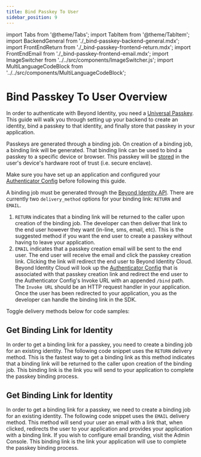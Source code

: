 ```yaml
---
title: Bind Passkey To User
sidebar_position: 9
---
```


import Tabs from '@theme/Tabs';
import TabItem from '@theme/TabItem';
import BackendGeneral from './\_bind-passkey-backend-general.mdx';
import FrontEndReturn from './\_bind-passkey-frontend-return.mdx';
import FrontEndEmail from './\_bind-passkey-frontend-email.mdx';
import ImageSwitcher from '../../src/components/ImageSwitcher.js';
import MultiLanguageCodeBlock from '../../src/components/MultiLanguageCodeBlock';

# Bind Passkey To User Overview

In order to authenticate with Beyond Identity, you need a [Universal Passkey](../platform-overview/passkeys-and-devices/what-are-passkeys). This guide will walk you through setting up your backend to create an identity, bind a passkey to that identity, and finally store that passkey in your application.

Passkeys are generated through a binding job. On creation of a binding job, a binding link will be generated. That binding link can be used to bind a passkey to a specific device or browser. This passkey will be [stored](../platform-overview/passkeys-and-devices/how-are-keys-stored) in the user's device's hardware root of trust (i.e. secure enclave).

Make sure you have set up an application and configured your [Authenticator Config](../platform-overview/authenticator-config.md) before following this guide.

A binding job must be generated through the [Beyond Identity API](https://developer.beyondidentity.com/api/v1). There are currently two `delivery_method` options for your binding link: `RETURN` and `EMAIL`.

1. `RETURN` indicates that a binding link will be returned to the caller upon creation of the binding job. The developer can then deliver that link to the end user however they want (in-line, sms, email, etc). This is the suggested method if you want the end user to create a passkey without having to leave your application.
2. `EMAIL` indicates that a passkey creation email will be sent to the end user. The end user will receive the email and click the passkey creation link. Clicking the link will redirect the end user to Beyond Identity Cloud. Beyond Identity Cloud will look up the [Authenticator Config](../platform-overview/authenticator-config.md) that is associated with that passkey creation link and redirect the end user to the Authenticator Config's Invoke URL with an appended `/bind` path. The `Invoke URL` should be an HTTP request handler in your application. Once the user has been redirected to your application, you as the developer can handle the binding link in the SDK.

Toggle delivery methods below for code samples:

<Tabs groupId="bind-delivery-method" queryString>

<!--  RETURN -->
<TabItem value="return" label="RETURN">

<ImageSwitcher lightSrc="/assets/bind-delivery-method-return-light.png" darkSrc="/assets/bind-delivery-method-return-dark.png" />

<BackendGeneral/>

## Get Binding Link for Identity

In order to get a binding link for a passkey, you need to create a binding job for an existing identity. The following code snippet uses the `RETURN` delivery method. This is the fastest way to get a binding link as this method indicates that a binding link will be returned to the caller upon creation of the binding job. This binding link is the link you will send to your application to complete the passkey binding process.

<MultiLanguageCodeBlock
  curl='curl "https://auth-$(REGION).beyondidentity.com/v1/tenants/$(TENANT_ID)/realms/$(REALM_ID)/identities/$(IDENTITY_ID)/credential-binding-jobs" \
-X POST \
-H "Authorization: Bearer $(API_TOKEN)" \
-H "Content-Type: application/json" \
-d "{\"job\":{\"delivery_method\":\"RETURN\",\"authenticator_config_id\":\"$(AUTHENTICATOR_CONFIG_ID)\",\"post_binding_redirect_uri\":\"$(APP_REDIRECT_URI)\"}}"'
  title="/credential-binding-jobs"
/>

<FrontEndReturn/>
</TabItem>

<!-- EMAIL -->
<TabItem value="email" label="EMAIL">

<ImageSwitcher lightSrc="/assets/bind-delivery-method-email-light.png" darkSrc="/assets/bind-delivery-method-email-dark.png" />

<BackendGeneral/>

## Get Binding Link for Identity

In order to get a binding link for a passkey, we need to create a binding job for an existing identity. The following code snippet uses the `EMAIL` delivery method. This method will send your user an email with a link that, when clicked, redirects the user to your application and provides your application with a binding link. If you wish to configure email branding, visit the Admin Console. This binding link is the link your application will use to complete the passkey binding process.

<MultiLanguageCodeBlock
  curl='curl "https://auth-$(REGION).beyondidentity.com/v1/tenants/$(TENANT_ID)/realms/$(REALM_ID)/identities/$(IDENTITY_ID)/credential-binding-jobs" \
-X POST \
-H "Authorization: Bearer $(API_TOKEN)" \
-H "Content-Type: application/json" \
-d "{\"job\":{\"delivery_method\":\"EMAIL\",\"authenticator_config_id\":\"$(AUTHENTICATOR_CONFIG_ID)\",\"post_binding_redirect_uri\":\"$(APP_REDIRECT_URI)\"}}"'
  title="/credential-binding-jobs"
/>

<FrontEndEmail/>
</TabItem>

</Tabs>
